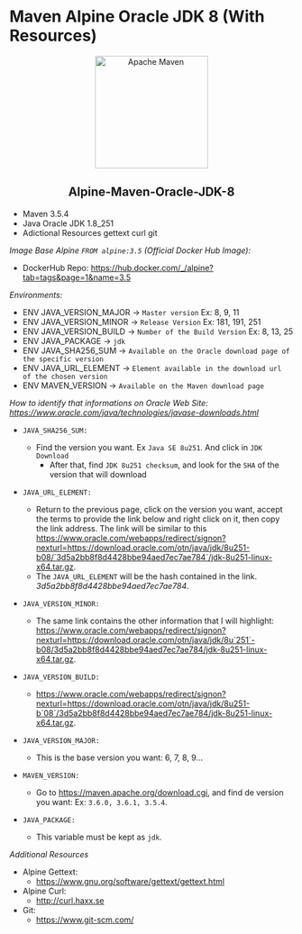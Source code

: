 # Maven Alpine Oracle JDK 8 (With Resources)

<p align="center">  
    <img
      alt="Apache Maven"
      src="https://maven.apache.org/images/maven-logo-black-on-white.png"
      width="200"
    />
</p>

<h2 align="center">Alpine-Maven-Oracle-JDK-8</h2>


* Maven 3.5.4 
* Java Oracle JDK 1.8_251 
* Adictional Resources gettext curl git

*Image Base Alpine `FROM alpine:3.5` (Official Docker Hub Image):*
* DockerHub Repo: https://hub.docker.com/_/alpine?tab=tags&page=1&name=3.5

*Environments:*

* ENV JAVA_VERSION_MAJOR -> `Master version` Ex: 8, 9, 11
* ENV JAVA_VERSION_MINOR -> `Release Version` Ex: 181, 191, 251
* ENV JAVA_VERSION_BUILD -> `Number of the Build Version` Ex: 8, 13, 25
* ENV JAVA_PACKAGE       -> `jdk`
* ENV JAVA_SHA256_SUM    -> `Available on the Oracle download page of the specific version`
* ENV JAVA_URL_ELEMENT   -> `Element available in the download url of the chosen version`
* ENV MAVEN_VERSION      -> `Available on the Maven download page`

*How to identify that informations on Oracle Web Site: https://www.oracle.com/java/technologies/javase-downloads.html*

* `JAVA_SHA256_SUM:`
    - Find the version you want. Ex `Java SE 8u251`. And click in `JDK Download`
        - After that, find `JDK 8u251 checksum`, and look for the `SHA` of the version that will download

* `JAVA_URL_ELEMENT:`
    - Return to the previous page, click on the version you want, accept the terms to provide the link below and right click on it, then copy the link address. The link will be similar to this https://www.oracle.com/webapps/redirect/signon?nexturl=https://download.oracle.com/otn/java/jdk/8u251-b08/`3d5a2bb8f8d4428bbe94aed7ec7ae784`/jdk-8u251-linux-x64.tar.gz.
    - The `JAVA_URL_ELEMENT` will be the hash contained in the link. *3d5a2bb8f8d4428bbe94aed7ec7ae784*.

* `JAVA_VERSION_MINOR:`
    - The same link contains the other information that I will highlight: https://www.oracle.com/webapps/redirect/signon?nexturl=https://download.oracle.com/otn/java/jdk/8u`251`-b08/3d5a2bb8f8d4428bbe94aed7ec7ae784/jdk-8u251-linux-x64.tar.gz.

* `JAVA_VERSION_BUILD:`
    - https://www.oracle.com/webapps/redirect/signon?nexturl=https://download.oracle.com/otn/java/jdk/8u251-b`08`/3d5a2bb8f8d4428bbe94aed7ec7ae784/jdk-8u251-linux-x64.tar.gz.

* `JAVA_VERSION_MAJOR:`
    - This is the base version you want: 6, 7, 8, 9...

* `MAVEN_VERSION:`
    - Go to https://maven.apache.org/download.cgi, and find de version you want: Ex: `3.6.0, 3.6.1, 3.5.4`.

* `JAVA_PACKAGE:`
    - This variable must be kept as `jdk`.

*Additional Resources*

- Alpine Gettext:
    - https://www.gnu.org/software/gettext/gettext.html
- Alpine Curl:    
    - http://curl.haxx.se
- Git:
    - https://www.git-scm.com/ 
